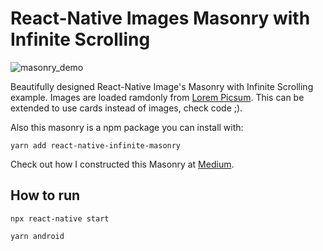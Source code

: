 # React-Native Images Masonry with Infinite Scrolling

  ![masonry_demo](./demo.gif)

  Beautifully designed React-Native Image's Masonry with Infinite Scrolling example. Images are loaded ramdonly from [Lorem Picsum](https://picsum.photos/). This can be extended to use cards instead of images, check code ;).

  Also this masonry is a npm package you can install with:

  ``` yarn add react-native-infinite-masonry ```

  Check out how I constructed this Masonry at
  [Medium](https://medium.com/@roj4s/react-native-masonry-with-infinite-scrolling-6104392f0ff4).

## How to run

``` npx react-native start ```


``` yarn android ```

